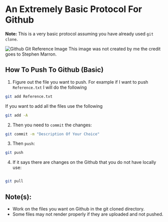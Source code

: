# An Extremely Basic Protocol For Github

**Note:** This is a very basic protocol assuming you have already used `git clone`.

![Github Git Reference Image](https://www.stephenmarron.com/wp-content/uploads/2017/02/git-880x440.png)
This image was not created by me the credit goes to Stephen Marron.

## How To Push To Github (Basic)

1) Figure out the file you want to push. For example if I want to push `Reference.txt` I will do the following

```bash
git add Reference.txt
```

If you want to add all the files use the following

```bash
git add -A
```

2) Then you need to `commit` the changes:

```bash
git commit -m "Description Of Your Choice"
```

3) Then `push`:

```bash
git push
```

4) If it says there are changes on the Github that you do not have locally use:

```bash

git pull

```

## Note(s):

* Work on the files you want on Github in the git cloned directory.
* Some files may not render properly if they are uploaded and not pushed.
